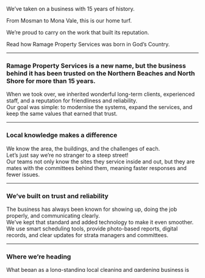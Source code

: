 We’ve taken on a business with 15 years of history.

From Mosman to Mona Vale, this is our home turf.

We’re proud to carry on the work that built its reputation.

Read how Ramage Property Services was born in God’s Country.

---

### Ramage Property Services is a new name, but the business behind it has been trusted on the Northern Beaches and North Shore for more than 15 years.

When we took over, we inherited wonderful long-term clients, experienced staff, and a reputation for friendliness and reliability.  
Our goal was simple: to modernise the systems, expand the services, and keep the same values that earned that trust.

---

### Local knowledge makes a difference

We know the area, the buildings, and the challenges of each.  
Let’s just say we’re no stranger to a steep street!  
Our teams not only know the sites they service inside and out, but they are mates with the committees behind them, meaning faster responses and fewer issues.

---

### We’ve built on trust and reliability

The business has always been known for showing up, doing the job properly, and communicating clearly.  
We’ve kept that standard and added technology to make it even smoother.  
We use smart scheduling tools, provide photo-based reports, digital records, and clear updates for strata managers and committees.

---

### Where we’re heading

What began as a long-standing local cleaning and gardening business is now a fully-resourced property care company offering cleaning, gardening, and strata support, all under one roof.

We’re proud to continue a Northern Beaches success story and to keep raising the standard of strata care across Sydney’s north.

**Property care, exceptionally well done. If we say so ourselves!**

---
